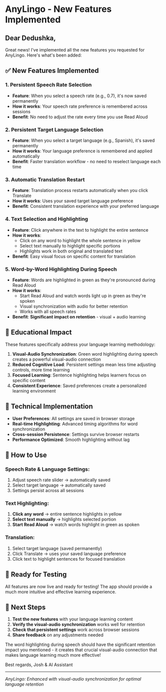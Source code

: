 # AnyLingo - New Features Implemented

## Dear Dedushka,

Great news! I've implemented all the new features you requested for AnyLingo. Here's what's been added:

## ✅ New Features Implemented

### 1. **Persistent Speech Rate Selection**
- **Feature**: When you select a speech rate (e.g., 0.7), it's now saved permanently
- **How it works**: Your speech rate preference is remembered across sessions
- **Benefit**: No need to adjust the rate every time you use Read Aloud

### 2. **Persistent Target Language Selection**
- **Feature**: When you select a target language (e.g., Spanish), it's saved permanently
- **How it works**: Your language preference is remembered and applied automatically
- **Benefit**: Faster translation workflow - no need to reselect language each time

### 3. **Automatic Translation Restart**
- **Feature**: Translation process restarts automatically when you click Translate
- **How it works**: Uses your saved target language preference
- **Benefit**: Consistent translation experience with your preferred language

### 4. **Text Selection and Highlighting**
- **Feature**: Click anywhere in the text to highlight the entire sentence
- **How it works**: 
  - Click on any word to highlight the whole sentence in yellow
  - Select text manually to highlight specific portions
  - Highlights work in both original and translated text
- **Benefit**: Easy visual focus on specific content for translation

### 5. **Word-by-Word Highlighting During Speech**
- **Feature**: Words are highlighted in green as they're pronounced during Read Aloud
- **How it works**: 
  - Start Read Aloud and watch words light up in green as they're spoken
  - Visual synchronization with audio for better retention
  - Works with all speech rates
- **Benefit**: **Significant impact on retention** - visual + audio learning

## 🎯 Educational Impact

These features specifically address your language learning methodology:

1. **Visual-Audio Synchronization**: Green word highlighting during speech creates a powerful visual-audio connection
2. **Reduced Cognitive Load**: Persistent settings mean less time adjusting controls, more time learning
3. **Focused Learning**: Sentence highlighting helps learners focus on specific content
4. **Consistent Experience**: Saved preferences create a personalized learning environment

## 🔧 Technical Implementation

- **User Preferences**: All settings are saved in browser storage
- **Real-time Highlighting**: Advanced timing algorithms for word synchronization
- **Cross-session Persistence**: Settings survive browser restarts
- **Performance Optimized**: Smooth highlighting without lag

## 📱 How to Use

### Speech Rate & Language Settings:
1. Adjust speech rate slider → automatically saved
2. Select target language → automatically saved
3. Settings persist across all sessions

### Text Highlighting:
1. **Click any word** → entire sentence highlights in yellow
2. **Select text manually** → highlights selected portion
3. **Start Read Aloud** → watch words highlight in green as spoken

### Translation:
1. Select target language (saved permanently)
2. Click Translate → uses your saved language preference
3. Click text to highlight sentences for focused translation

## 🚀 Ready for Testing

All features are now live and ready for testing! The app should provide a much more intuitive and effective learning experience.

## 🎯 Next Steps

1. **Test the new features** with your language learning content
2. **Verify the visual-audio synchronization** works well for retention
3. **Check that persistent settings** work across browser sessions
4. **Share feedback** on any adjustments needed

The word highlighting during speech should have the significant retention impact you mentioned - it creates that crucial visual-audio connection that makes language learning much more effective!

Best regards,
Josh & AI Assistant

---
*AnyLingo: Enhanced with visual-audio synchronization for optimal language retention* 